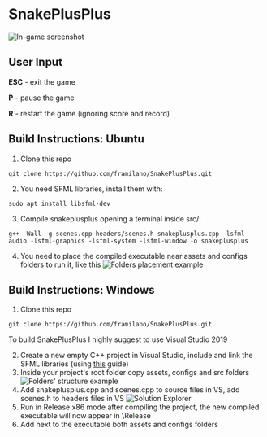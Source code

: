 # SnakePlusPlus
![In-game screenshot](https://i.imgur.com/uuxV2kT.png)

## User Input

**ESC** - exit the game

**P** - pause the game

**R** - restart the game (ignoring score and record)

## Build Instructions: Ubuntu
1. Clone this repo
```
git clone https://github.com/framilano/SnakePlusPlus.git
```
2. You need SFML libraries, install them with:
```
sudo apt install libsfml-dev
```

3. Compile snakeplusplus opening a terminal inside src/:
```
g++ -Wall -g scenes.cpp headers/scenes.h snakeplusplus.cpp -lsfml-audio -lsfml-graphics -lsfml-system -lsfml-window -o snakeplusplus
```
4. You need to place the compiled executable near assets and configs folders to run it, like this
![Folders placement example](https://i.imgur.com/73hCPWa.png)

## Build Instructions: Windows
1. Clone this repo
```
git clone https://github.com/framilano/SnakePlusPlus.git
```
To build SnakePlusPlus I highly suggest to use Visual Studio 2019

2. Create a new empty C++ project in Visual Studio, include and link the SFML libraries (using [this](https://www.sfml-dev.org/tutorials/2.5/start-vc.php) guide)
3. Inside your project's root folder copy assets, configs and src folders
![Folders' structure example](https://i.imgur.com/v0lxSB5.png)
4. Add snakeplusplus.cpp and scenes.cpp to source files in VS, add scenes.h to headers files in VS
![Solution Explorer](https://i.imgur.com/M6nKAjL.png)
5. Run in Release x86 mode after compiling the project, the new compiled executable will now appear in \Release
6. Add next to the executable both assets and configs folders
